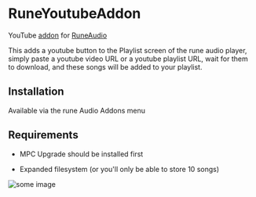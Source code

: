 # RuneYoutubeAddon
YouTube [addon](https://github.com/rern/RuneAudio_Addons) for [RuneAudio](http://runeaudio.com/)

This adds a youtube button to the Playlist screen of the rune audio player, simply paste a youtube video URL or a youtube playlist URL, wait for them to download, and these songs will be added to your playlist.

## Installation
Available via the rune Audio Addons menu 

## Requirements
* MPC Upgrade should be installed first

* Expanded filesystem (or you'll only be able to store 10 songs)

![some image](http://i.imgur.com/ZMBU3ft.png "Youtube addon")
